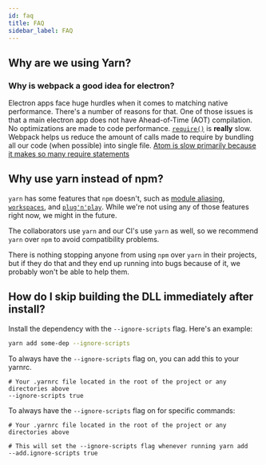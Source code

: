 ```yaml
---
id: faq
title: FAQ
sidebar_label: FAQ
---
```


## Why are we using Yarn?

### Why is webpack a good idea for electron?
Electron apps face huge hurdles when it comes to matching native performance. There's a number of reasons for that. One of those issues is that a main electron app does not have Ahead-of-Time (AOT) compilation. No optimizations are made to code performance. [`require()`](https://kev.inburke.com/kevin/node-require-is-dog-slow/) is **really** slow. Webpack helps us reduce the amount of calls made to require by bundling all our code (when possible) into single file. [Atom is slow primarily because it makes so many require statements](https://github.com/atom/atom/issues/9720)

## Why use yarn instead of npm?

`yarn` has some features that `npm` doesn't, such as [module aliasing](https://yarnpkg.com/lang/en/docs/cli/add/#toc-yarn-add-alias), [`workspaces`](https://yarnpkg.com/lang/en/docs/workspaces/), and [`plug'n'play`](https://github.com/yarnpkg/pnp-sample-app). While we're not using any of those features right now, we might in the future.

The collaborators use `yarn` and our CI's use `yarn` as well, so we recommend `yarn` over `npm` to avoid compatibility problems.

There is nothing stopping anyone from using `npm` over `yarn` in their projects, but if they do that and they end up running into bugs because of it, we probably won't be able to help them.

## How do I skip building the DLL immediately after install?

Install the dependency with the `--ignore-scripts` flag. Here's an example:
```bash
yarn add some-dep --ignore-scripts
```

To always have the `--ignore-scripts` flag on, you can add this to your yarnrc.
```ignore
# Your .yarnrc file located in the root of the project or any directories above
--ignore-scripts true
```

To always have the `--ignore-scripts` flag on for specific commands:
```ignore
# Your .yarnrc file located in the root of the project or any directories above

# This will set the --ignore-scripts flag whenever running yarn add
--add.ignore-scripts true
```
